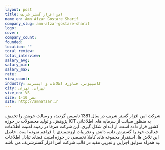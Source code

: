 ```yaml
---
layout: post
title: امن افزار گستر شریف
name_en: Amn Afzar Gostare Sharif
company_slug: amn-afzar-gostare-sharif
logo: 
cover: 
company_count:
founded:
location: ""
total_review: 
total_interview: 
salary_avg: 
salary_min: 
salary_max: 
rate: 
view_count: 
industry: کامپیوتر، فناوری اطلاعات و اینترنت
city: تهران, تهران
size_en: VS
size: 1-10 نفر
site: http://amnafzar.ir
---
```


شرکت امن افزار گستر شریف در سال 1381 تاسیس گردیده و رسالت خویش را تحقیق، پژوهش، و تولید محصولات در حوزه ICT به منظور صیانت از سرمایه های اطلاعاتی کشور قرار داده است. از ابتدای شکل گیری، این شرکت صرفا در زمینه امنیت اطلاعات فعالیت خود را گسترش داده، دانش و تجربیات ارزشمندی را فراهم نموده است. حاصل این تلاش ها، استقرار مجموعه های کاملا تخصصی در حوزه امنیت فضای تبادل اطلاعات به همراه سوابق اجرایی و تجربی مفید در قالب شرکت امن افزار گسترشریف می باشد.
